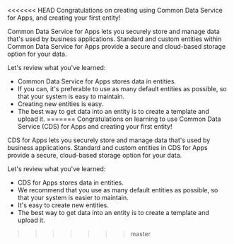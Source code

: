 <<<<<<< HEAD
Congratulations on creating using Common Data Service for Apps, and creating your first entity! 

Common Data Service for Apps lets you securely store and manage data that's used by business applications. Standard and custom entities within Common Data Service for Apps provide a secure and cloud-based storage option for your data.

Let's review what you've learned:
- Common Data Service for Apps stores data in entities. 
- If you can, it's preferable to use as many default entities as possible, so that your system is easy to maintain.
- Creating new entities is easy.
- The best way to get data into an entity is to create a template and upload it. 
=======
Congratulations on learning to use Common Data Service (CDS) for Apps and creating your first entity!

CDS for Apps lets you securely store and manage data that's used by business applications. Standard and custom entities in CDS for Apps provide a secure, cloud-based storage option for your data.

Let's review what you've learned:

- CDS for Apps stores data in entities.
- We recommend that you use as many default entities as possible, so that your system is easier to maintain.
- It's easy to create new entities.
- The best way to get data into an entity is to create a template and upload it.
>>>>>>> master
